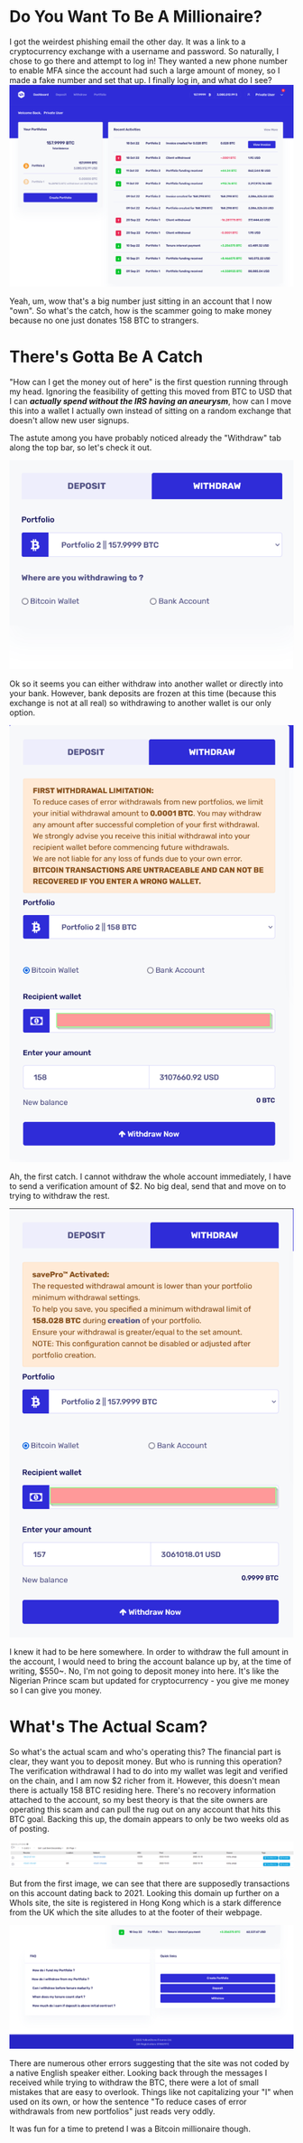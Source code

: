 # Do You Want To Be A Millionaire?

I got the weirdest phishing email the other day. It was a link to a cryptocurrency exchange with a username
and password. So naturally, I chose to go there and attempt to log in! They wanted a new phone number to enable MFA
since the account had such a large amount of money, so I made a fake number and set that up. I finally log in, and what
do I see?
![The main dashboard](/assets/img/ProtoCoin/WhatASight.png)

Yeah, um, wow that's a big number just sitting in an account that I now "own". So what's the catch, how is the scammer
going to make money because no one just donates 158 BTC to strangers.

# There's Gotta Be A Catch

"How can I get the money out of here" is the first question running through my head. Ignoring the feasibility of 
getting this moved from BTC to USD that I can ***actually spend without the IRS having an aneurysm***, how can I move
this into a wallet I actually own instead of sitting on a random exchange that doesn't allow new user signups. 

The astute among you have probably noticed already the "Withdraw" tab along the top bar, so let's check it out.

![Withdraw](/assets/img/ProtoCoin/WalletOrBank.png)

Ok so it seems you can either withdraw into another wallet or directly into your bank. However, bank deposits are 
frozen at this time (because this exchange is not at all real) so withdrawing to another wallet is 
our only option.

![Don't get ahead of yourself](/assets/img/ProtoCoin/NoWithdrawForYou.png)

Ah, the first catch. I cannot withdraw the whole account immediately, I have to send a verification amount of $2.
No big deal, send that and move on to trying to withdraw the rest. 

![The final hook](/assets/img/ProtoCoin/AndHeresTheScam.png)

I knew it had to be here somewhere. In order to withdraw the full amount in the account, I would need to bring the 
account balance up by, at the time of writing, $550~. No, I'm not going to deposit money into here. It's like the
Nigerian Prince scam but updated for cryptocurrency - you give me money so I can give you money. 

# What's The Actual Scam?

So what's the actual scam and who's operating this? The financial part is clear, they want you to deposit money. 
But who is running this operation?
The verification withdrawal I had to do into my wallet was legit and verified on the chain, and I am now $2 richer from it. 
However, this doesn't mean there is actually 158 BTC residing here. There's no recovery information attached to the 
account, so my best theory is that the site owners are operating this scam and can pull the rug out on any account
that hits this BTC goal. Backing this up, the domain appears to only be two weeks old as of posting.

![Domain Age](/assets/img/ProtoCoin/domainAge.png)

But from the first image, we can see that there are supposedly transactions on this account dating back to 2021. 
Looking this domain up further on a WhoIs site, the site is registered in Hong Kong which is a stark difference from
the UK which the site alludes to at the footer of their webpage.

![Wrong Location](/assets/img/ProtoCoin/domainLocation.png)

There are numerous other errors suggesting that the site was not coded by a native English speaker either. Looking
back through the messages I received while trying to withdraw the BTC, there were a lot of small mistakes that are
easy to overlook. Things like not capitalizing your "I" when used on its own, or how the sentence 
"To reduce cases of error withdrawals from new portfolios" just reads very oddly. 

It was fun for a time to pretend I was a Bitcoin millionaire though.